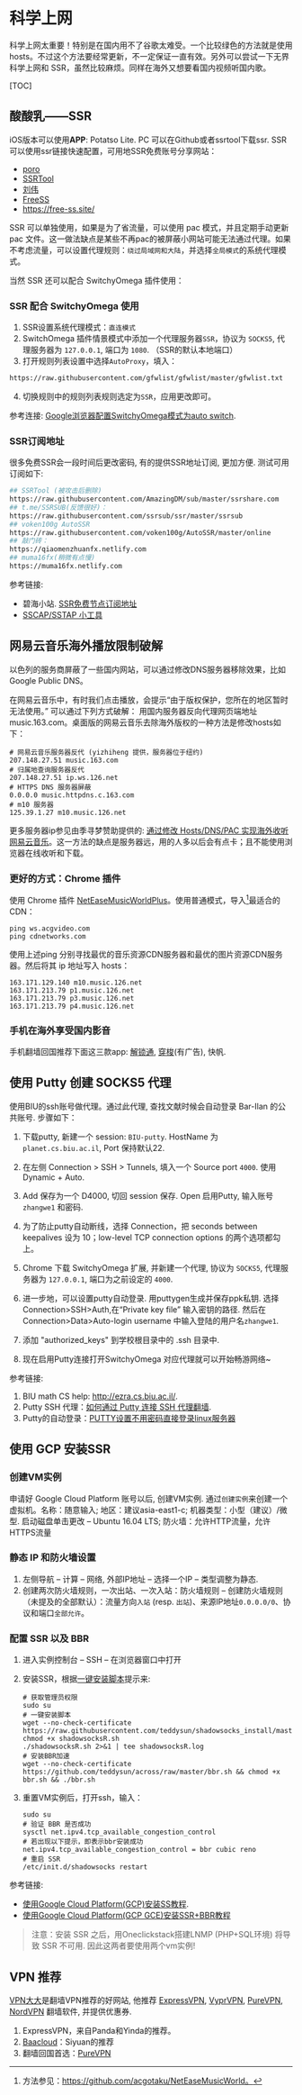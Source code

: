 # 科学上网

科学上网太重要！特别是在国内用不了谷歌太难受。一个比较绿色的方法就是使用hosts。不过这个方法要经常更新，不一定保证一直有效。另外可以尝试一下无界科学上网和 SSR，虽然比较麻烦。同样在海外又想要看国内视频听国内歌。

[TOC]


## 酸酸乳——SSR

iOS版本可以使用**APP**:  Potatso Lite. PC 可以在Github或者ssrtool下载ssr. SSR可以使用ssr链接快速配置，可用地SSR免费账号分享网站：

- [poro](http://poro.cz/)
- [SSRTool](https://www.ssrtool.com/tool/free_ssr)
- [刘伟](https://darrenliuwei.com/%E5%85%8D%E8%B4%B9ss-ssr%E5%88%86%E4%BA%AB.html)
- [FreeSS](https://ssx.re/)
- https://free-ss.site/



SSR 可以单独使用，如果是为了省流量，可以使用 pac 模式，并且定期手动更新pac 文件。这一做法缺点是某些不再pac的被屏蔽小网站可能无法通过代理。如果不考虑流量，可以设置代理规则：`绕过局域网和大陆`，并选择`全局模式`的系统代理模式。

当然 SSR 还可以配合 SwitchyOmega 插件使用：



### SSR 配合 SwitchyOmega 使用

1. SSR设置系统代理模式：`直连模式`
2. SwitchOmega 插件情景模式中添加一个代理服务器`SSR`，协议为 `SOCKS5`, 代理服务器为 `127.0.0.1`, 端口为 `1080`. （SSR的默认本地端口）
3. 打开规则列表设置中选择`AutoProxy`，填入：

```html
https://raw.githubusercontent.com/gfwlist/gfwlist/master/gfwlist.txt
```

4. 切换规则中的规则列表规则选定为`SSR`，应用更改即可。



参考连接: [Google浏览器配置SwitchyOmega模式为auto switch](https://blog.csdn.net/u011068702/article/details/86624940).



### SSR订阅地址

很多免费SSR会一段时间后更改密码, 有的提供SSR地址订阅, 更加方便. 测试可用订阅如下:

```bash
## SSRTool (被攻击后删除)
https://raw.githubusercontent.com/AmazingDM/sub/master/ssrshare.com 
## t.me/SSRSUB(反馈很好)：
https://raw.githubusercontent.com/ssrsub/ssr/master/ssrsub
## voken100g AutoSSR
https://raw.githubusercontent.com/voken100g/AutoSSR/master/online
## 敲门砖：
https://qiaomenzhuanfx.netlify.com
## muma16fx(稍微有点慢)
https://muma16fx.netlify.com
```



参考链接:

- 碧海小站. [SSR免费节点订阅地址](https://bhqt.ltd/?p=240)
- [SSCAP/SSTAP 小工具](https://www.ssrtool.com/tool/free_ssr )





## 网易云音乐海外播放限制破解

以色列的服务商屏蔽了一些国内网站，可以通过修改DNS服务器移除效果，比如 Google Public DNS。


在网易云音乐中，有时我们点击播放，会提示“由于版权保护，您所在的地区暂时无法使用。” 可以通过下列方式破解： 用国内服务器反向代理网页端地址 music.163.com。桌面版的网易云音乐去除海外版权的一种方法是修改hosts如下：

```shell
# 网易云音乐服务器反代 (yizhiheng 提供，服务器位于纽约)
207.148.27.51 music.163.com
# 归属地查询服务器反代
207.148.27.51 ip.ws.126.net
# HTTPS DNS 服务器屏蔽
0.0.0.0 music.httpdns.c.163.com
# m10 服务器
125.39.1.27 m10.music.126.net
```
更多服务器ip参见由季寻梦赞助提供的: [通过修改 Hosts/DNS/PAC 实现海外收听网易云音乐](https://jixun.moe/post/oversea-netease-cloud-music-by-hosts/)。这一方法的缺点是服务器远，用的人多以后会有点卡；且不能使用浏览器在线收听和下载。



### 更好的方式：Chrome 插件

使用 Chrome 插件 [NetEaseMusicWorldPlus](https://github.com/nondanee/NetEaseMusicWorldPlus)。使用普通模式，导入[^1]最适合的 CDN：

```shell
ping ws.acgvideo.com
ping cdnetworks.com
```

使用上述ping 分别寻找最优的音乐资源CDN服务器和最优的图片资源CDN服务器。然后将其 ip 地址写入 hosts：

```shell
163.171.129.140 m10.music.126.net
163.171.213.79 p1.music.126.net
163.171.213.79 p3.music.126.net
163.171.213.79 p4.music.126.net
```

[^1]: 方法参见：https://github.com/acgotaku/NetEaseMusicWorld。



### 手机在海外享受国内影音

手机翻墙回国推荐下面这三款app: [解锁通](https://www.jiesuotong.com), [穿梭](https://www.transocks.com)(有广告), 快帆.



## 使用 Putty 创建 SOCKS5 代理

使用BIU的ssh账号做代理。通过此代理, 查找文献时候会自动登录 Bar-Ilan 的公共账号. 步骤如下：

1. 下载putty, 新建一个 session: `BIU-putty`. HostName 为 `planet.cs.biu.ac.il`, Port 保持默认22.

2. 在左侧 Connection > SSH > Tunnels, 填入一个 Source port `4000`. 使用 Dynamic + Auto.

3. Add 保存为一个 D4000, 切回 session 保存. Open 启用Putty, 输入账号`zhangwe1` 和密码.

4. 为了防止putty自动断线，选择 Connection，把 seconds between keepalives 设为 10；low-level TCP connection options 的两个选项都勾上。

5. Chrome 下载 SwitchyOmega 扩展, 并新建一个代理, 协议为 `SOCKS5`, 代理服务器为 `127.0.0.1`, 端口为之前设定的 `4000`. 

6. 进一步地，可以设置putty自动登录. 用puttygen生成并保存ppk私钥. 选择Connection>SSH>Auth,在“Private key file” 输入密钥的路径. 然后在Connection>Data>Auto-login username 中输入登陆的用户名`zhangwe1`. 

7. 添加 "authorized_keys" 到学校根目录中的 .ssh 目录中.

8. 现在启用Putty连接打开SwitchyOmega 对应代理就可以开始畅游网络~

   

参考链接: 

1. BIU math CS help: <http://ezra.cs.biu.ac.il/>.
2. Putty SSH 代理：[如何通过 Putty 连接 SSH 代理翻墙](https://jingpin.org/putty-ssh-tunnel/).
3. Putty的自动登录：[PUTTY设置不用密码直接登录linux服务器](https://blog.csdn.net/lincy100/article/details/7007939)



## 使用 GCP 安装SSR

### 创建VM实例

申请好 Google Cloud Platform 账号以后, 创建VM实例. 通过`创建实例`来创建一个虚拟机。名称：随意输入; 地区：建议asia-east1-c; 机器类型：小型（建议）/微型. 启动磁盘单击更改 – Ubuntu 16.04 LTS; 防火墙：允许HTTP流量，允许HTTPS流量



### 静态 IP 和防火墙设置

1. 左侧导航 – 计算 – 网络, 外部IP地址 – 选择一个IP – 类型调整为静态.
2. 创建两次防火墙规则，一次出站、一次入站：防火墙规则 – 创建防火墙规则（未提及的全部默认）：流量方向`入站` (resp. `出站`)、来源IP地址`0.0.0.0/0`、协议和端口`全部允许`。

   

### 配置 SSR 以及 BBR

1. 进入实例控制台 – SSH – 在浏览器窗口中打开

2. 安装SSR，根据[一键安装脚本](https://shadowsocks.be/9.html)提示来:

   ```shell
   # 获取管理员权限
   sudo su
   # 一键安装脚本
   wget --no-check-certificate https://raw.githubusercontent.com/teddysun/shadowsocks_install/master/shadowsocksR.sh
   chmod +x shadowsocksR.sh
   ./shadowsocksR.sh 2>&1 | tee shadowsocksR.log
   # 安装BBR加速
   wget --no-check-certificate https://github.com/teddysun/across/raw/master/bbr.sh && chmod +x bbr.sh && ./bbr.sh
   ```

3. 重置VM实例后，打开ssh，输入：

   ```shell
   sudo su
   # 验证 BBR 是否成功
   sysctl net.ipv4.tcp_available_congestion_control
   # 若出现以下提示，即表示bbr安装成功
   net.ipv4.tcp_available_congestion_control = bbr cubic reno
   # 重启 SSR
   /etc/init.d/shadowsocks restart
   ```

   

参考链接: 

- [使用Google Cloud Platform(GCP)安装SS教程](http://www.mzh.ren/gcp-free-ss.html).
- [使用Google Cloud Platform(GCP GCE)安装SSR+BBR教程](https://suiyuanjian.com/124.html)



> 注意：安装 SSR 之后，用Oneclickstack搭建LNMP (PHP+SQL环境) 将导致 SSR 不可用. 因此这两者要使用两个vm实例!



## VPN 推荐

[VPN大大](https://www.vpndada.com/best-vpns-for-china-cn/)是翻墙VPN推荐的好网站, 他推荐 [ExpressVPN](https://www.vpndada.com/go/expressvpn-cn), [VyprVPN](https://www.vpndada.com/go/vyprvpn-cn), [PureVPN](https://www.vpndada.com/go/purevpn), [NordVPN](https://www.vpndada.com/go/nordvpn-cn) 翻墙软件, 并提供优惠券.

1. ExpressVPN，来自Panda和Yinda的推荐。
2. [Baacloud](http://www.baavpn.net/)：Siyuan的推荐
3. 翻墙回国首选：[PureVPN](https://www.vpndada.com/go/purevpn) 